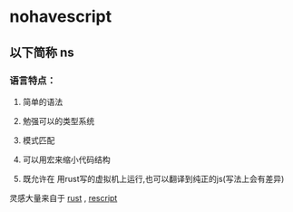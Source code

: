 # nohavescript 

## 以下简称 ns

### 语言特点：

1. 简单的语法

2. 勉强可以的类型系统

3. 模式匹配

4. 可以用宏来缩小代码结构

5. 既允许在 用rust写的虚拟机上运行,也可以翻译到纯正的js(写法上会有差异)

灵感大量来自于 [rust](_) , [rescript](_)
